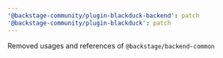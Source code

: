 ```yaml
---
'@backstage-community/plugin-blackduck-backend': patch
'@backstage-community/plugin-blackduck': patch
---
```


Removed usages and references of `@backstage/backend-common`

